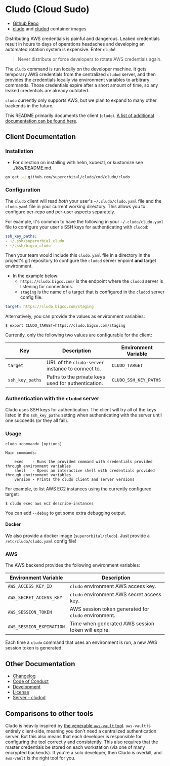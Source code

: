 # Cludo (Cloud Sudo)

* [Github Repo](https://github.com/superorbital/cludo)
* [cludo](https://hub.docker.com/r/superorbital/cludo) and  [cludod](https://hub.docker.com/r/superorbital/cludod) container images

Distributing AWS credentials is painful and dangerous. Leaked credentials result in hours to days of operations headaches and developing an automated rotation system is expensive. Enter `cludo`!

> Never distribute or force developers to rotate AWS credentials again.

The `cludo` command is run locally on the developer machine. It gets temporary AWS credentials from the centralized `cludod` server, and then provides the credentials locally via environment variables to arbitrary commands. Those credentials expire after a short amount of time, so any leaked credentials are already outdated.

`cludo` currently only supports AWS, but we plan to expand to many other backends in the future.

This README primarily documents the client (`cludo`). [A list of additional documentation can be found here](#other-documentation).

## Client Documentation

### Installation

* For direction on installing with helm, kubectl, or kustomize see [./k8s/README.md](./k8s/README.md).

``` bash
go get -u github.com/superorbital/cludo/cmd/cludo/cludo
```

### Configuration

The `cludo` client will read _both_ your user's `~/.cludo/cludo.yaml` file and the `cludo.yaml` file in your current working directory.  This allows you to configure per-repo and per-user aspects separately.

For example, it's common to have the following in your `~/.cludo/cludo.yaml` file to configure your user's SSH keys for authenticating with `cludod`:

``` yaml
ssh_key_paths: 
- ~/.ssh/superorbial_cludo
- ~/.ssh/bigco_cludo
```

Then your team would include this `cludo.yaml` file in a directory in the project's git
repository to configure the `cludod` server enpoint **and** target environment.

* In the example below:
  * `https://cludo.bigco.com/` is the endpoint where the `cludod` server is listening for connections.
  * `staging` is the name of a target that is configured in the `cludod` server config file.

``` yaml
target: https://cludo.bigco.com/staging
```

Alternatively, you can provide the values as environment variables:

``` console
$ export CLUDO_TARGET=https://cludo.bigco.com/staging
```

Currently, only the following two values are configurable for the client:

Key             |  Description                                        | Environment Variable 
---------       |  -----------                                        | -------------------- 
`target`        |  URL of the `cludo-server` instance to connect to.  | `CLUDO_TARGET`
`ssh_key_paths` |  Paths to the private keys used for authentication. | `CLUDO_SSH_KEY_PATHS`

### Authentication with the `cludod` server

Cludo uses SSH keys for authentication.  The client will try all of the keys listed in the `ssh_key_paths` setting when authenticating with the server until one succeeds (or they all fail).

### Usage

```
cludo <command> [options]

Main commands:

    exec    - Runs the provided command with credentials provided through environment variables
    shell   - Opens an interactive shell with credentials provided through environment variables
    version - Prints the cludo client and server versions
```

For example, to list AWS EC2 instances using the currently configured target:

``` console
$ cludo exec aws ec2 describe-instances
```

You can add `--debug` to get some extra debugging output.

#### Docker

We also provide a docker image (`superorbital/cludo`). Just provide a `/etc/cludo/cludo.yaml` config file!

### AWS

The AWS backend provides the following environment variables:

Environment Variable | Description
-------------------- | -----------
`AWS_ACCESS_KEY_ID` | `cludo` environment AWS access key.
`AWS_SECRET_ACCESS_KEY` | `cludo` environment AWS secret access key.
`AWS_SESSION_TOKEN` | AWS session token generated for `cludo` environment.
`AWS_SESSION_EXPIRATION` | Time when generated AWS session token will expire.

Each time a `cludo` command that uses an environment is run, a new AWS session token is generated.

## Other Documentation

* [Changelog](./CHANGELOG.md)
* [Code of Conduct](./CODE_OF_CONDUCT.md)
* [Development](./DEVELOPMENT.md)
* [License](./LICENSE)
* [Server - cludod](./SERVER.md)

## Comparisons to other tools

Cludo is heavily inspired by [the venerable `aws-vault` tool](https://github.com/99designs/aws-vault).  `aws-vault` is entirely client-side, meaning you don't need a centralized authentication server.  But this also means that each developer is responsible for configuring the tool correctly and consistently.  This also requires that the master credentials be stored on each workstation (via one of many encrypted backends).  If you're a solo developer, then Cludo is overkill, and `aws-vault` is the right tool for you.
